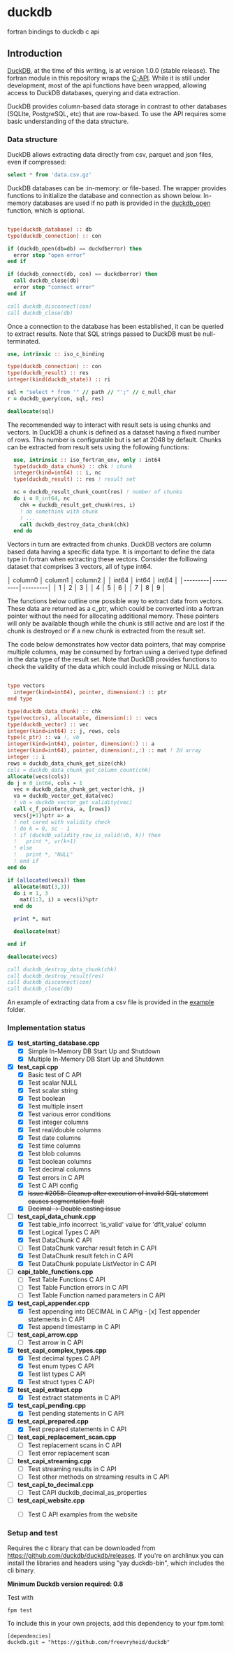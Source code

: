 # duckdb
fortran bindings to duckdb c api

## Introduction
[DuckDB](https://duckdb.org/), at the time of this writing, is at
version 1.0.0 (stable release). The fortran module in this repository wraps the
[C-API](https://duckdb.org/docs/api/c/overview). While it is still under
development, most of the api functions have been wrapped, allowing access to
DuckDB databases, querying and data extraction.

DuckDB provides column-based data storage in contrast to other databases
(SQLIte, PostgreSQL, etc) that are row-based. To use the API requires some
basic understanding of the data structure.

### Data structure

DuckDB allows extracting data directly from csv, parquet and json files,
even if compressed:

```SQL
select * from 'data.csv.gz'
```

DuckDB databases can be :in-memory: or file-based. The wrapper provides
functions to initialize the database and connection as shown below. In-memory
databases are used if no path is provided in the [duckdb_open](https://github.com/freevryheid/duckdb/blob/5badd01d53001373d36dd50a731773a4be9ffa29/src/duckdb.f90#L2681)
function, which is optional.

```fortran

type(duckdb_database) :: db
type(duckdb_connection) :: con

if (duckdb_open(db=db) == duckdberror) then
  error stop "open error"
end if

if (duckdb_connect(db, con) == duckdberror) then
  call duckdb_close(db)
  error stop "connect error"
end if

call duckdb_disconnect(con)
call duckdb_close(db)

```

Once a connection to the database has been established, it can be queried
to extract results. Note that SQL strings passed to DuckDB must be
null-terminated.

```fortran
use, intrinsic :: iso_c_binding

type(duckdb_connection) :: con
type(duckdb_result) :: res
integer(kind(duckdb_state)) :: ri

sql = "select * from '" // path // "';" // c_null_char
r = duckdb_query(con, sql, res)

deallocate(sql)
```

The recommended way to interact with result sets is using chunks and vectors.
In DuckDB a chunk is defined as a dataset having a fixed number of rows. This
number is configurable but is set at 2048 by default. Chunks can be extracted
from result sets using the following functions:

```fortran
  use, intrinsic :: iso_fortran_env, only : int64
  type(duckdb_data_chunk) :: chk ! chunk
  integer(kind=int64) :: i, nc
  type(duckdb_result) :: res ! result set

  nc = duckdb_result_chunk_count(res) ! number of chunks
  do i = 0_int64, nc
    chk = duckdb_result_get_chunk(res, i)
    ! do somethink with chunk
    ! ...
    call duckdb_destroy_data_chunk(chk)
  end do
```

Vectors in turn are extracted from chunks. DuckDB vectors are column based data
having a specific data type. It is important to define the data type in fortran
when extracting these vectors. Consider the folllowing dataset that comprises
3 vectors, all of type int64.

│ column0 │ column1 │ column2 │
│  int64  │  int64  │  int64  │
│---------│---------│---------│
│       1 │       2 │       3 │
│       4 │       5 │       6 │
│       7 │       8 │       9 │

The functions below outline one possible way to extract data from vectors.
These data are returned as a c_ptr, which could be converted into a fortran
pointer without the need for allocating additional memory. These pointers will
only be available though while the chunk is still active and are lost if the
chunk is destroyed or if a new chunk is extracted from the result set.

The code below demonstrates how vector data pointers, that may comprise
multiple columns, may be consumed by fortran using a derived type defined in
the data type of the result set. Note that DuckDB provides functions to check
the validity of the data which could include missing or NULL data.

```fortran

type vectors
  integer(kind=int64), pointer, dimension(:) :: ptr
end type

type(duckdb_data_chunk) :: chk
type(vectors), allocatable, dimension(:) :: vecs
type(duckdb_vector) :: vec
integer(kind=int64) :: j, rows, cols
type(c_ptr) :: va !, vb
integer(kind=int64), pointer, dimension(:) :: a
integer(kind=int64), pointer, dimension(:,:) :: mat ! 2d array
integer :: i
rows = duckdb_data_chunk_get_size(chk)
cols = duckdb_data_chunk_get_column_count(chk)
allocate(vecs(cols))
do j = 0_int64, cols - 1
  vec = duckdb_data_chunk_get_vector(chk, j)
  va = duckdb_vector_get_data(vec)
  ! vb = duckdb_vector_get_validity(vec)
  call c_f_pointer(va, a, [rows])
  vecs(j+1)%ptr => a
  ! not cared with validity check
  ! do k = 0, sc - 1
  ! if (duckdb_validity_row_is_valid(vb, k)) then
  !   print *, vr(k+1)
  ! else
  !   print *, "NULL"
  ! end if
end do

if (allocated(vecs)) then
  allocate(mat(3,3))
  do i = 1, 3
    mat(1:3, i) = vecs(i)%ptr
  end do

  print *, mat

  deallocate(mat)

end if

deallocate(vecs)

call duckdb_destroy_data_chunk(chk)
call duckdb_destroy_result(res)
call duckdb_disconnect(con)
call duckdb_close(db)
```

An example of extracting data from a csv file is provided in the [example](https://github.com/freevryheid/duckdb/tree/main/example) folder.

### Implementation status

- [x] **test_starting_database.cpp**
  - [x] Simple In-Memory DB Start Up and Shutdown
  - [x] Multiple In-Memory DB Start Up and Shutdown
- [x] **test_capi.cpp**
  - [x] Basic test of C API
  - [x] Test scalar NULL
  - [x] Test scalar string
  - [x] Test boolean
  - [x] Test multiple insert
  - [x] Test various error conditions
  - [x] Test integer columns
  - [x] Test real/double columns
  - [x] Test date columns
  - [x] Test time columns
  - [x] Test blob columns
  - [x] Test boolean columns
  - [x] Test decimal columns
  - [x] Test errors in C API
  - [x] Test C API config
  - [x] ~~Issue #2058: Cleanup after execution of invalid SQL statement causes segmentation fault~~
  - [x] ~~Decimal -> Double casting issue~~
- [ ] **test_capi_data_chunk.cpp**
  - [x] Test table_info incorrect 'is_valid' value for 'dflt_value' column
  - [x] Test Logical Types C API
  - [x] Test DataChunk C API
  - [ ] Test DataChunk varchar result fetch in C API
  - [x] Test DataChunk result fetch in C API
  - [x] Test DataChunk populate ListVector in C API
- [ ] **capi_table_functions.cpp**
  - [ ] Test Table Functions C API
  - [ ] Test Table Function errors in C API
  - [ ] Test Table Function named parameters in C API
- [x] **test_capi_appender.cpp**
  - [x] Test appending into DECIMAL in C APIg  - [x] Test appender statements in C API
  - [x] Test append timestamp in C API
- [ ] **test_capi_arrow.cpp**
  - [ ] Test arrow in C API
- [x] **test_capi_complex_types.cpp**
  - [x] Test decimal types C API
  - [x] Test enum types C API
  - [x] Test list types C API
  - [x] Test struct types C API
- [x] **test_capi_extract.cpp**
  - [x] Test extract statements in C API
- [x] **test_capi_pending.cpp**
  - [x] Test pending statements in C API
- [x] **test_capi_prepared.cpp**
  - [x] Test prepared statements in C API
- [ ] **test_capi_replacement_scan.cpp**
  - [ ] Test replacement scans in C API
  - [ ] Test error replacement scan
- [ ] **test_capi_streaming.cpp**
  - [ ] Test streaming results in C API
  - [ ] Test other methods on streaming results in C API
- [ ] **test_capi_to_decimal.cpp**
  - [ ] Test CAPI duckdb_decimal_as_properties
- [ ] **test_capi_website.cpp**
  - [ ] Test C API examples from the website


### Setup and test

Requires the c library that can be downloaded from https://github.com/duckdb/duckdb/releases. If you're on archlinux you can install the libraries and headers using "yay duckdb-bin", which includes the cli binary.

**Minimum Duckdb version required: 0.8**

Test with

```shell
fpm test
```

To include this in your own projects, add this dependency to your fpm.toml:

```shell
[dependencies]
duckdb.git = "https://github.com/freevryheid/duckdb"
```
